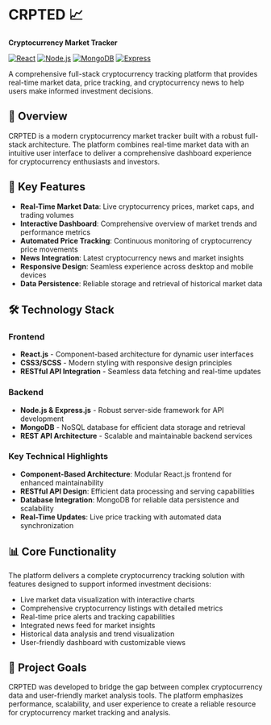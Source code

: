 # CRPTED 📈
**Cryptocurrency Market Tracker**

[![React](https://img.shields.io/badge/React-18.0+-61DAFB.svg?logo=react)](https://reactjs.org)
[![Node.js](https://img.shields.io/badge/Node.js-16.0+-339933.svg?logo=node.js)](https://nodejs.org)
[![MongoDB](https://img.shields.io/badge/MongoDB-Latest-47A248.svg?logo=mongodb)](https://mongodb.com)
[![Express](https://img.shields.io/badge/Express.js-4.18+-000000.svg?logo=express)](https://expressjs.com)

A comprehensive full-stack cryptocurrency tracking platform that provides real-time market data, price tracking, and cryptocurrency news to help users make informed investment decisions.

## 🌟 Overview

CRPTED is a modern cryptocurrency market tracker built with a robust full-stack architecture. The platform combines real-time market data with an intuitive user interface to deliver a comprehensive dashboard experience for cryptocurrency enthusiasts and investors.

## 🚀 Key Features

- **Real-Time Market Data**: Live cryptocurrency prices, market caps, and trading volumes
- **Interactive Dashboard**: Comprehensive overview of market trends and performance metrics
- **Automated Price Tracking**: Continuous monitoring of cryptocurrency price movements
- **News Integration**: Latest cryptocurrency news and market insights
- **Responsive Design**: Seamless experience across desktop and mobile devices
- **Data Persistence**: Reliable storage and retrieval of historical market data

## 🛠️ Technology Stack

### Frontend
- **React.js** - Component-based architecture for dynamic user interfaces
- **CSS3/SCSS** - Modern styling with responsive design principles
- **RESTful API Integration** - Seamless data fetching and real-time updates

### Backend
- **Node.js & Express.js** - Robust server-side framework for API development
- **MongoDB** - NoSQL database for efficient data storage and retrieval
- **REST API Architecture** - Scalable and maintainable backend services

### Key Technical Highlights
- **Component-Based Architecture**: Modular React.js frontend for enhanced maintainability
- **RESTful API Design**: Efficient data processing and serving capabilities
- **Database Integration**: MongoDB for reliable data persistence and scalability
- **Real-Time Updates**: Live price tracking with automated data synchronization

## 📊 Core Functionality

The platform delivers a complete cryptocurrency tracking solution with features designed to support informed investment decisions:

- Live market data visualization with interactive charts
- Comprehensive cryptocurrency listings with detailed metrics
- Real-time price alerts and tracking capabilities
- Integrated news feed for market insights
- Historical data analysis and trend visualization
- User-friendly dashboard with customizable views

## 🎯 Project Goals

CRPTED was developed to bridge the gap between complex cryptocurrency data and user-friendly market analysis tools. The platform emphasizes performance, scalability, and user experience to create a reliable resource for cryptocurrency market tracking and analysis.
